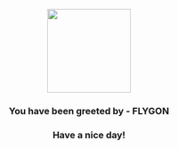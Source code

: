 <p align="center">
            <img src="https://raw.githubusercontent.com/PokeAPI/sprites/master/sprites/pokemon/330.png" width="150" height="150">
          </p>
          <h3 align="center">You have been greeted by - <b>FLYGON</b></h3>
          <h3 align="center">Have a nice day!</h3>
